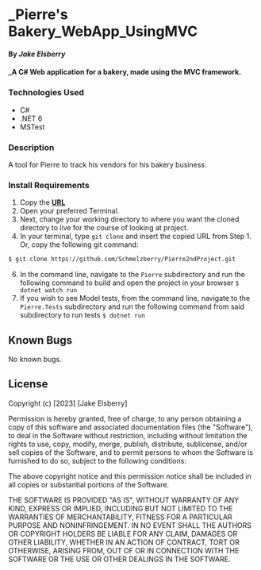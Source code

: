# _Pierre's Bakery_WebApp_UsingMVC

#### By _Jake Elsberry_

#### _A C# Web application for a bakery, made using the MVC framework. 

### Technologies Used

* C#
* .NET 6
* MSTest

### Description
A tool for Pierre to track his vendors for his bakery business. 

### Install Requirements

1. Copy the **[URL](https://github.com/Schmelzberry/Pierre2ndProject)**
2. Open your preferred Terminal.
3. Next, change your working directory to where you want the cloned directory to live for the course of looking at project.
4. In your terminal, type `git clone` and insert the copied URL from Step 1. Or, copy the following git command:
```bash
$ git clone https://github.com/Schmelzberry/Pierre2ndProject.git
```
6. In the command line, navigate to the `Pierre` subdirectory and run the following command to build and open the project in your browser ```$ dotnet watch run```
7. If you wish to see Model tests, from the command line, navigate to the `Pierre.Tests` subdirectory and run the following command from said subdirectory to run tests ```$ dotnet run```

## Known Bugs

No known bugs.

## License
Copyright (c) [2023] [Jake Elsberry]

Permission is hereby granted, free of charge, to any person obtaining a copy
of this software and associated documentation files (the "Software"), to deal
in the Software without restriction, including without limitation the rights
to use, copy, modify, merge, publish, distribute, sublicense, and/or sell
copies of the Software, and to permit persons to whom the Software is
furnished to do so, subject to the following conditions:

The above copyright notice and this permission notice shall be included in all
copies or substantial portions of the Software.

THE SOFTWARE IS PROVIDED "AS IS", WITHOUT WARRANTY OF ANY KIND, EXPRESS OR
IMPLIED, INCLUDING BUT NOT LIMITED TO THE WARRANTIES OF MERCHANTABILITY,
FITNESS FOR A PARTICULAR PURPOSE AND NONINFRINGEMENT. IN NO EVENT SHALL THE
AUTHORS OR COPYRIGHT HOLDERS BE LIABLE FOR ANY CLAIM, DAMAGES OR OTHER
LIABILITY, WHETHER IN AN ACTION OF CONTRACT, TORT OR OTHERWISE, ARISING FROM,
OUT OF OR IN CONNECTION WITH THE SOFTWARE OR THE USE OR OTHER DEALINGS IN THE
SOFTWARE.
